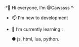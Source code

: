 ·°👋 Hi everyone, I’m @Cawssss °·

- 📫 I'm new to development

- 🌱 I’m currently learning :

   ● js, html, lua, python.

